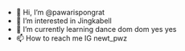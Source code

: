 - 👋 Hi, I’m @pawarispongrat
- 👀 I’m interested in Jingkabell
- 🌱 I’m currently learning dance dom dom yes yes
- 📫 How to reach me IG newt_pwz

<!---
pawarispongrat/pawarispongrat is a ✨ special ✨ repository because its `README.md` (this file) appears on your GitHub profile.
You can click the Preview link to take a look at your changes.
--->
